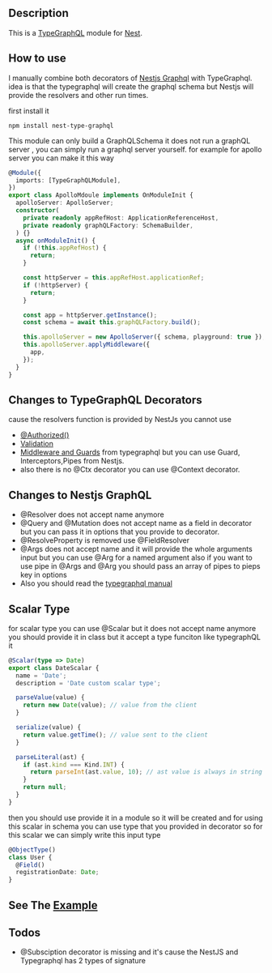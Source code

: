 ## Description

This is a [TypeGraphQL](https://github.com/19majkel94/type-graphql) module for [Nest](https://github.com/nestjs/nest).

## How to use

I manually combine both decorators of [Nestjs Graphql](https://github.com/nestjs/graphql) with TypeGraphql.
idea is that the typegraphql will create the graphql schema but Nestjs will provide the resolvers and other run times.

first install it

```
npm install nest-type-graphql
```

This module can only build a GraphQLSchema it does not run a graphQL server , you can simply run a graphql server yourself.
for example for apollo server you can make it this way

```typescript
@Module({
  imports: [TypeGraphQLModule],
})
export class ApolloMdoule implements OnModuleInit {
  apolloServer: ApolloServer;
  constructor(
    private readonly appRefHost: ApplicationReferenceHost,
    private readonly graphQLFactory: SchemaBuilder,
  ) {}
  async onModuleInit() {
    if (!this.appRefHost) {
      return;
    }

    const httpServer = this.appRefHost.applicationRef;
    if (!httpServer) {
      return;
    }

    const app = httpServer.getInstance();
    const schema = await this.graphQLFactory.build();

    this.apolloServer = new ApolloServer({ schema, playground: true });
    this.apolloServer.applyMiddleware({
      app,
    });
  }
}
```

## Changes to TypeGraphQL Decorators

cause the resolvers function is provided by NestJs
you cannot use

- [@Authorized()](https://19majkel94.github.io/type-graphql/docs/authorization.html)
- [Validation](https://19majkel94.github.io/type-graphql/docs/validation.html)
- [Middleware and Guards](https://19majkel94.github.io/type-graphql/docs/middlewares.html) from typegraphql
  but you can use Guard, Interceptors,Pipes from Nestjs.
- also there is no @Ctx decorator you can use @Context decorator.

## Changes to Nestjs GraphQL

- @Resolver does not accept name anymore
- @Query and @Mutation does not accept name as a field in decorator but you can pass it in options that you provide to decorator.
- @ResolveProperty is removed use @FieldResolver
- @Args does not accept name and it will provide the whole arguments input but you can use @Arg for a named argument
  also if you want to use pipe in @Args and @Arg you should pass an array of pipes to pieps key in options
- Also you should read the [typegraphql manual](https://19majkel94.github.io/type-graphql/docs/getting-started.html)

## Scalar Type

for scalar type you can use @Scalar but it does not accept name anymore you should provide it in class but it accept a type funciton like typegraphQL it

```typescript
@Scalar(type => Date)
export class DateScalar {
  name = 'Date';
  description = 'Date custom scalar type';

  parseValue(value) {
    return new Date(value); // value from the client
  }

  serialize(value) {
    return value.getTime(); // value sent to the client
  }

  parseLiteral(ast) {
    if (ast.kind === Kind.INT) {
      return parseInt(ast.value, 10); // ast value is always in string format
    }
    return null;
  }
}
```

then you should use provide it in a module so it will be created and for using this scalar in schema you can use type that you provided in decorator so for this scalar we can simply write this input type

```typescript
@ObjectType()
class User {
  @Field()
  registrationDate: Date;
}
```

## See The [Example](https://github.com/mohaalak/nestjs_type_graphql_example)

## Todos

- @Subsciption decorator is missing and it's cause the NestJS and Typegraphql has 2 types of signature
